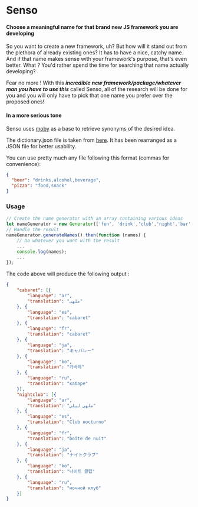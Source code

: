 # Senso

#### Choose a meaningful name for that brand new JS framework you are developing

So you want to create a new framework, uh? But how will it stand out from the plethora of already existing ones? It has to have a nice, catchy name. And if that name makes sense with your framework's purpose, that's even better.
What ? You'd rather spend the time for searching that name actually developing?

Fear no more ! With this ***incredible new framework/package/whatever man you have to use this*** called Senso, all of the research will be done for you and you will only have to pick that one name you prefer over the proposed ones! 


#### In a more serious tone

Senso uses [moby](https://github.com/words/moby) as a base to retrieve synonyms of the desired idea.

The dictionary.json file is taken from [here](https://github.com/words/moby/blob/master/words.txt).
It has been rearranged as a JSON file for better usability.

You can use pretty much any file following this format (commas for convenience): 

```json
{
  "beer": "drinks,alcohol,beverage",
  "pizza": "food,snack"
}
```

### Usage

```javascript
// Create the name generator with an array containing various ideas
let nameGenerator = new Generator(['fun', 'drink','club','night','bar','dance','lounge','opera']);
// Handle the result
nameGenerator.generateNames().then(function (names) {
    // Do whatever you want with the result
    ...
    console.log(names);
    ...
});
```

The code above will produce the following output :

```json
{
	"cabaret": [{
		"language": "ar",
		"translation": "ملهى"
	}, {
		"language": "es",
		"translation": "cabaret"
	}, {
		"language": "fr",
		"translation": "cabaret"
	}, {
		"language": "ja",
		"translation": "キャバレー"
	}, {
		"language": "ko",
		"translation": "카바레"
	}, {
		"language": "ru",
		"translation": "кабаре"
	}],
	"nightclub": [{
		"language": "ar",
		"translation": "ملهى ليلي"
	}, {
		"language": "es",
		"translation": "Club nocturno"
	}, {
		"language": "fr",
		"translation": "boîte de nuit"
	}, {
		"language": "ja",
		"translation": "ナイトクラブ"
	}, {
		"language": "ko",
		"translation": "나이트 클럽"
	}, {
		"language": "ru",
		"translation": "ночной клуб"
	}]
}
```